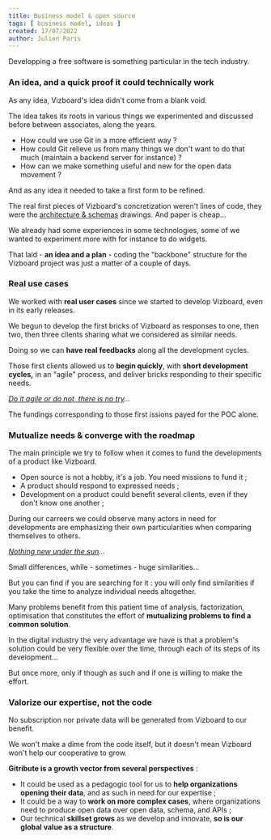 ```yaml
---
title: Business model & open source
tags: [ business model, ideas ]
created: 17/07/2022
author: Julien Paris
---
```


Developping a free software is something particular in the tech industry.

### An idea, and a quick proof it could technically work

As any idea, Vizboard's idea didn't come from a blank void.

The idea takes its roots in various things we experimented and discussed before between associates, along the years. 

- How could we use Git in a more efficient way ?
- How could Git relieve us from many things we don't want to do that much (maintain a backend server for instance) ?
- How can we make something useful and new for the open data movement ?

And as any idea it needed to take a first form to be refined.

The real first pieces of Vizboard's concretization weren't lines of code, they were the [architecture & schemas](/architecture) drawings. And paper is cheap...

We already had some experiences in some technologies, some of we wanted to experiment more with for instance to do widgets.

That laid - **an idea and a plan** - coding the "backbone" structure for the Vizboard project was just a matter of a couple of days.

### Real use cases

We worked with **real user cases** since we started to develop Vizboard, even in its early releases.

We begun to develop the first bricks of Vizboard as responses to one, then two, then three clients sharing what we considered as similar needs.

Doing so we can **have real feedbacks** along all the development cycles.

Those first clients allowed us to **begin quickly**, with **short development cycles,** in an "agile" process, and deliver bricks responding to their specific needs.

_[Do it agile or do not, there is no try](https://www.youtube.com/watch?v=BQ4yd2W50No)..._

The fundings corresponding to those first issions payed for the POC alone.

### Mutualize needs  & converge with the roadmap

The main principle we try to follow when it comes to fund the developments of a product like Vizboard.

- Open source is not a hobby, it's a job. You need missions to fund it ;
- A product should respond to expressed needs ;
- Development on a product could benefit several clients, even if they don't know one another ;

During our carreers we could observe many actors in need for developments are emphasizing their own particularities when comparing themselves to others. 

_[Nothing new under the sun](https://fr.wikipedia.org/wiki/Narcissisme_des_petites_diff%C3%A9rences-)..._

Small differences, while - sometimes - huge similarities...

But you can find if you are searching for it : you will only find similarities if you take the time to analyze individual needs altogether.

Many problems benefit from this patient time of analysis, factorization, optimisation that constitutes the effort of **mutualizing problems to find a common solution**.

In the digital industry the very advantage we have is that a problem's solution could be very flexible over the time, through each of its steps of its development...

But once more, only if though as such and if one is willing to make the effort.

### Valorize our expertise, not the code

No subscription nor private data will be generated from Vizboard to our benefit.

We won't make a dime from the code itself, but it doesn't mean Vizboard won't help our cooperative to grow.

**Gitribute is a growth vector from several perspectives** :

- It could be used as a pedagogic tool for us to **help organizations opening their data**, and as such in need for our expertise ;
- It could be a way to **work on more complex cases**, where organizations need to produce open data over open data, schema, and APIs ;
- Our technical **skillset grows** as we develop and innovate, **so is our global value as a structure**.
